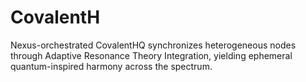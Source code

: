 # CovalentH
Nexus-orchestrated CovalentHQ synchronizes heterogeneous nodes through Adaptive Resonance Theory Integration, yielding ephemeral quantum-inspired harmony across the spectrum.
